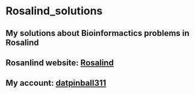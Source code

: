 # **Rosalind_solutions**

## My solutions about Bioinformactics problems in Rosalind

## Rosanlind website: [Rosalind](https://rosalind.info/)
## My account: [datpinball311](https://rosalind.info/users/datpinball311/)
